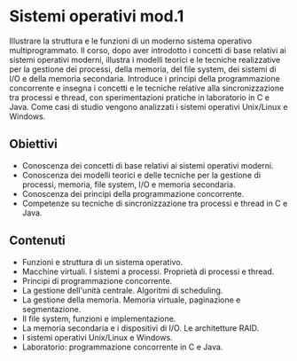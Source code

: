 ﻿# Sistemi operativi mod.1

Illustrare la struttura e le funzioni di un moderno sistema operativo multiprogrammato.
Il corso, dopo aver introdotto i concetti di base relativi ai sistemi operativi moderni,
illustra i modelli teorici e le tecniche realizzative per la gestione dei processi, della memoria, del file system, dei sistemi di I/O e della memoria secondaria.
Introduce i principi della programmazione concorrente e insegna i concetti e le tecniche relative alla sincronizzazione tra processi e thread, con sperimentazioni pratiche in laboratorio in C e Java. Come casi di studio vengono analizzati i sistemi operativi Unix/Linux e Windows.

## Obiettivi

- Conoscenza dei concetti di base relativi ai sistemi operativi moderni.
- Conoscenza dei modelli teorici e delle tecniche per la gestione di processi, memoria, file system, I/O e memoria secondaria.
- Conoscenza dei principi della programmazione concorrente.
- Competenze su tecniche di sincronizzazione tra processi e thread in C e Java.


## Contenuti

- Funzioni e struttura di un sistema operativo.
- Macchine virtuali. I sistemi a processi. Proprietà di processi e thread.
- Principi di programmazione concorrente.
- La gestione dell'unità centrale. Algoritmi di scheduling.
- La gestione della memoria. Memoria virtuale, paginazione e segmentazione.
- Il file system, funzioni e implementazione.
- La memoria secondaria e i dispositivi di I/O. Le architetture RAID.
- I sistemi operativi Unix/Linux e Windows.
- Laboratorio: programmazione concorrente in C e Java.
